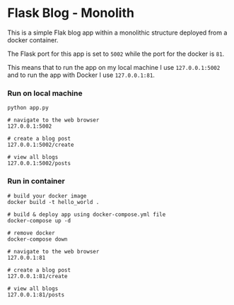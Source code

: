 # Flask Blog - Monolith

This is a simple Flak blog app within a monolithic structure deployed from a docker container.

The Flask port for this app is set to `5002` while the port for the docker is `81`.

This means that to run the app on my local machine I use `127.0.0.1:5002` and to run the app with Docker I use `127.0.0.1:81`.

### Run on local machine
```
python app.py

# navigate to the web browser
127.0.0.1:5002

# create a blog post
127.0.0.1:5002/create

# view all blogs
127.0.0.1:5002/posts
```

### Run in container
```
# build your docker image
docker build -t hello_world .

# build & deploy app using docker-compose.yml file
docker-compose up -d

# remove docker 
docker-compose down

# navigate to the web browser
127.0.0.1:81

# create a blog post
127.0.0.1:81/create

# view all blogs
127.0.0.1:81/posts
```